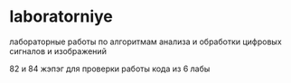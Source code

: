 # laboratorniye
лабораторные работы по алгоритмам анализа и обработки цифровых сигналов и изображений


82 и 84 жэпэг для проверки работы кода из 6 лабы
